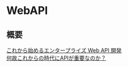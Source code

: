 # WebAPI

## 概要
[これから始めるエンタープライズ Web API 開発](https://www.ogis-ri.co.jp/otc/hiroba/technical/WebAPI/part1.html)  
[何故これからの時代にAPIが重要なのか？](https://www.slideshare.net/pinahirano/api-78108172)  

